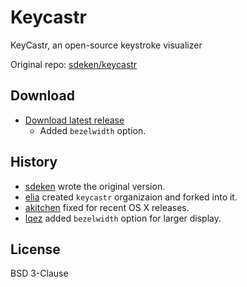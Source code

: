 # Keycastr

KeyCastr, an open-source keystroke visualizer

Original repo: [sdeken/keycastr](https://github.com/sdeken/keycastr)


## Download
 
 - [Download latest release](https://github.com/lqez/keycastr/releases/download/0.8.2-bezel/KeyCastr.zip)
    - Added `bezelwidth` option.


## History

 - [sdeken](https://github.com/sdeken/keycastr) wrote the original version.
 - [elia](https://github.com/elia/keycastr) created `keycastr` organizaion and forked into it.
 - [akitchen](https://github.com/akitchen/keycastr) fixed for recent OS X releases.
 - [lqez](https://github.com/lqez/keycastr) added `bezelwidth` option for larger display.


## License

BSD 3-Clause
